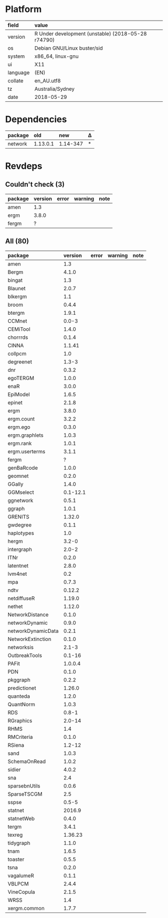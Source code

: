 # Platform

|field    |value                                              |
|:--------|:--------------------------------------------------|
|version  |R Under development (unstable) (2018-05-28 r74790) |
|os       |Debian GNU/Linux buster/sid                        |
|system   |x86_64, linux-gnu                                  |
|ui       |X11                                                |
|language |(EN)                                               |
|collate  |en_AU.utf8                                         |
|tz       |Australia/Sydney                                   |
|date     |2018-05-29                                         |

# Dependencies

|package |old      |new      |Δ  |
|:-------|:--------|:--------|:--|
|network |1.13.0.1 |1.14-347 |*  |

# Revdeps

## Couldn't check (3)

|package |version |error |warning |note |
|:-------|:-------|:-----|:-------|:----|
|amen    |1.3     |      |        |     |
|ergm    |3.8.0   |      |        |     |
|fergm   |?       |      |        |     |

## All (80)

|package            |version  |error |warning |note |
|:------------------|:--------|:-----|:-------|:----|
|amen               |1.3      |      |        |     |
|Bergm              |4.1.0    |      |        |     |
|bingat             |1.3      |      |        |     |
|Blaunet            |2.0.7    |      |        |     |
|blkergm            |1.1      |      |        |     |
|broom              |0.4.4    |      |        |     |
|btergm             |1.9.1    |      |        |     |
|CCMnet             |0.0-3    |      |        |     |
|CEMiTool           |1.4.0    |      |        |     |
|chorrrds           |0.1.4    |      |        |     |
|CINNA              |1.1.41   |      |        |     |
|collpcm            |1.0      |      |        |     |
|degreenet          |1.3-3    |      |        |     |
|dnr                |0.3.2    |      |        |     |
|egoTERGM           |1.0.0    |      |        |     |
|enaR               |3.0.0    |      |        |     |
|EpiModel           |1.6.5    |      |        |     |
|epinet             |2.1.8    |      |        |     |
|ergm               |3.8.0    |      |        |     |
|ergm.count         |3.2.2    |      |        |     |
|ergm.ego           |0.3.0    |      |        |     |
|ergm.graphlets     |1.0.3    |      |        |     |
|ergm.rank          |1.0.1    |      |        |     |
|ergm.userterms     |3.1.1    |      |        |     |
|fergm              |?        |      |        |     |
|genBaRcode         |1.0.0    |      |        |     |
|geomnet            |0.2.0    |      |        |     |
|GGally             |1.4.0    |      |        |     |
|GGMselect          |0.1-12.1 |      |        |     |
|ggnetwork          |0.5.1    |      |        |     |
|ggraph             |1.0.1    |      |        |     |
|GRENITS            |1.32.0   |      |        |     |
|gwdegree           |0.1.1    |      |        |     |
|haplotypes         |1.0      |      |        |     |
|hergm              |3.2-0    |      |        |     |
|intergraph         |2.0-2    |      |        |     |
|ITNr               |0.2.0    |      |        |     |
|latentnet          |2.8.0    |      |        |     |
|lvm4net            |0.2      |      |        |     |
|mpa                |0.7.3    |      |        |     |
|ndtv               |0.12.2   |      |        |     |
|netdiffuseR        |1.19.0   |      |        |     |
|nethet             |1.12.0   |      |        |     |
|NetworkDistance    |0.1.0    |      |        |     |
|networkDynamic     |0.9.0    |      |        |     |
|networkDynamicData |0.2.1    |      |        |     |
|NetworkExtinction  |0.1.0    |      |        |     |
|networksis         |2.1-3    |      |        |     |
|OutbreakTools      |0.1-16   |      |        |     |
|PAFit              |1.0.0.4  |      |        |     |
|PDN                |0.1.0    |      |        |     |
|pkggraph           |0.2.2    |      |        |     |
|predictionet       |1.26.0   |      |        |     |
|quanteda           |1.2.0    |      |        |     |
|QuantNorm          |1.0.3    |      |        |     |
|RDS                |0.8-1    |      |        |     |
|RGraphics          |2.0-14   |      |        |     |
|RHMS               |1.4      |      |        |     |
|RMCriteria         |0.1.0    |      |        |     |
|RSiena             |1.2-12   |      |        |     |
|sand               |1.0.3    |      |        |     |
|SchemaOnRead       |1.0.2    |      |        |     |
|sidier             |4.0.2    |      |        |     |
|sna                |2.4      |      |        |     |
|sparsebnUtils      |0.0.6    |      |        |     |
|SparseTSCGM        |2.5      |      |        |     |
|sspse              |0.5-5    |      |        |     |
|statnet            |2016.9   |      |        |     |
|statnetWeb         |0.4.0    |      |        |     |
|tergm              |3.4.1    |      |        |     |
|texreg             |1.36.23  |      |        |     |
|tidygraph          |1.1.0    |      |        |     |
|tnam               |1.6.5    |      |        |     |
|toaster            |0.5.5    |      |        |     |
|tsna               |0.2.0    |      |        |     |
|vagalumeR          |0.1.1    |      |        |     |
|VBLPCM             |2.4.4    |      |        |     |
|VineCopula         |2.1.5    |      |        |     |
|WRSS               |1.4      |      |        |     |
|xergm.common       |1.7.7    |      |        |     |

